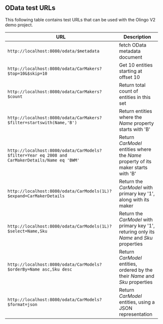 ##  OData test URLs

This following table contains test URLs that can be used with the Olingo V2 demo project.

| URL                                      | Description                                     |
|------------------------------------------|-------------------------------------------------|
| `http://localhost:8080/odata/$metadata`  | fetch OData metadata document |
| `http://localhost:8080/odata/CarMakers?$top=10&$skip=10` | Get 10 entities starting at offset 10 |
| `http://localhost:8080/odata/CarMakers?$count` | Return total count of entities in this set |
| `http://localhost:8080/odata/CarMakers?$filter=startswith(Name,'B')` | Return entities where the *Name* property starts with 'B' |
| `http://localhost:8080/odata/CarModels?$filter=Year eq 2008 and CarMakerDetails/Name eq 'BWM'` | Return *CarModel* entities where the *Name* property of its maker  starts with 'B' |
| `http://localhost:8080/odata/CarModels(1L)?$expand=CarMakerDetails` | Return the *CarModel* with primary key '1', along with its maker|
| `http://localhost:8080/odata/CarModels(1L)?$select=Name,Sku` | Return the *CarModel* with primary key '1', returing only its *Name* and *Sku* properties |
| `http://localhost:8080/odata/CarModels?$orderBy=Name asc,Sku desc` | Return *CarModel* entities, ordered by the their *Name* and *Sku* properties |
| `http://localhost:8080/odata/CarModels?$format=json` | Return *CarModel* entities, using a JSON representation|






